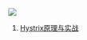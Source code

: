 <img src="https://static.oschina.net/uploads/space/2018/0122/170502_7fqS_2663573.png">

1. [Hystrix原理与实战](https://my.oschina.net/7001/blog/1619842)
